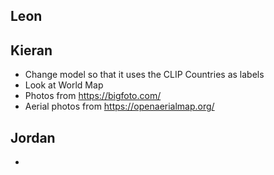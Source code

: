 
## Leon


## Kieran
 - Change model so that it uses the CLIP Countries as labels
 - Look at World Map
 - Photos from https://bigfoto.com/
 - Aerial photos from https://openaerialmap.org/
## Jordan
 - 